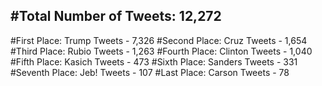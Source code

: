 #Total Number of Tweets: 12,272 
---
#First Place: Trump Tweets - 7,326
#Second Place: Cruz Tweets - 1,654
#Third Place: Rubio Tweets - 1,263
#Fourth Place: Clinton Tweets - 1,040
#Fifth Place: Kasich Tweets - 473
#Sixth Place: Sanders Tweets - 331
#Seventh Place: Jeb! Tweets - 107
#Last Place: Carson Tweets - 78
